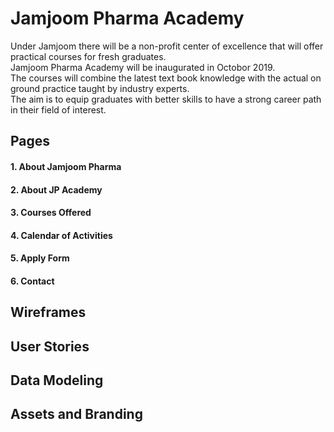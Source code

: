# Jamjoom Pharma Academy

Under Jamjoom there will be a non-profit center of excellence that will offer practical courses for fresh graduates.  
Jamjoom Pharma Academy will be inaugurated in Octobor 2019.  
The courses will combine the latest text book knowledge with the actual on ground practice taught by industry experts.  
The aim is to equip graduates with better skills to have a strong career path in their field of interest.

## Pages

#### 1. About Jamjoom Pharma
#### 2. About JP Academy
#### 3. Courses Offered
#### 4. Calendar of Activities
#### 5. Apply Form
#### 6. Contact

## Wireframes

## User Stories

## Data Modeling

## Assets and Branding
